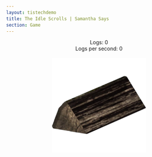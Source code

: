 ```yaml
---
layout: tistechdemo
title: The Idle Scrolls | Samantha Says
section: Game
---
```

<div class="gameLeft">
    <center>
        <div class="logsContainer">
            Logs: <span id="logs">0</span><br>
            Logs per second: <span id="logsPerSecond">0</span>
        </div>
        <br>
        <div class="logsClicker">
        <img src="assets/images/TIS/Firewood.webp" height="256px" width="auto" id="logClicker">
        </div>
    </center>
</div>
<div class="gameRight">
    <div id="upgradeContainer"></div>
    <div id="marketplaceContainer"></div>
    <div id="achievementContainer"></div>
</div>
<script src="assets/js/tistechdemo.js"></script>
